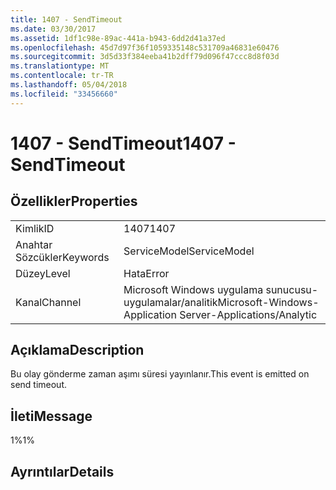 ```yaml
---
title: 1407 - SendTimeout
ms.date: 03/30/2017
ms.assetid: 1df1c98e-89ac-441a-b943-6dd2d41a37ed
ms.openlocfilehash: 45d7d97f36f1059335148c531709a46831e60476
ms.sourcegitcommit: 3d5d33f384eeba41b2dff79d096f47ccc8d8f03d
ms.translationtype: MT
ms.contentlocale: tr-TR
ms.lasthandoff: 05/04/2018
ms.locfileid: "33456660"
---
```

# <a name="1407---sendtimeout"></a><span data-ttu-id="6ec70-102">1407 - SendTimeout</span><span class="sxs-lookup"><span data-stu-id="6ec70-102">1407 - SendTimeout</span></span>
## <a name="properties"></a><span data-ttu-id="6ec70-103">Özellikler</span><span class="sxs-lookup"><span data-stu-id="6ec70-103">Properties</span></span>  
  
|||  
|-|-|  
|<span data-ttu-id="6ec70-104">Kimlik</span><span class="sxs-lookup"><span data-stu-id="6ec70-104">ID</span></span>|<span data-ttu-id="6ec70-105">1407</span><span class="sxs-lookup"><span data-stu-id="6ec70-105">1407</span></span>|  
|<span data-ttu-id="6ec70-106">Anahtar Sözcükler</span><span class="sxs-lookup"><span data-stu-id="6ec70-106">Keywords</span></span>|<span data-ttu-id="6ec70-107">ServiceModel</span><span class="sxs-lookup"><span data-stu-id="6ec70-107">ServiceModel</span></span>|  
|<span data-ttu-id="6ec70-108">Düzey</span><span class="sxs-lookup"><span data-stu-id="6ec70-108">Level</span></span>|<span data-ttu-id="6ec70-109">Hata</span><span class="sxs-lookup"><span data-stu-id="6ec70-109">Error</span></span>|  
|<span data-ttu-id="6ec70-110">Kanal</span><span class="sxs-lookup"><span data-stu-id="6ec70-110">Channel</span></span>|<span data-ttu-id="6ec70-111">Microsoft Windows uygulama sunucusu-uygulamalar/analitik</span><span class="sxs-lookup"><span data-stu-id="6ec70-111">Microsoft-Windows-Application Server-Applications/Analytic</span></span>|  
  
## <a name="description"></a><span data-ttu-id="6ec70-112">Açıklama</span><span class="sxs-lookup"><span data-stu-id="6ec70-112">Description</span></span>  
 <span data-ttu-id="6ec70-113">Bu olay gönderme zaman aşımı süresi yayınlanır.</span><span class="sxs-lookup"><span data-stu-id="6ec70-113">This event is emitted on send timeout.</span></span>  
  
## <a name="message"></a><span data-ttu-id="6ec70-114">İleti</span><span class="sxs-lookup"><span data-stu-id="6ec70-114">Message</span></span>  
 <span data-ttu-id="6ec70-115">1%</span><span class="sxs-lookup"><span data-stu-id="6ec70-115">1%</span></span>  
  
## <a name="details"></a><span data-ttu-id="6ec70-116">Ayrıntılar</span><span class="sxs-lookup"><span data-stu-id="6ec70-116">Details</span></span>

